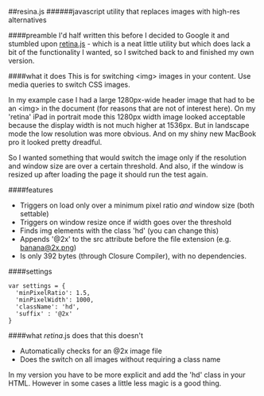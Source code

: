 ##resina.js
######javascript utility that replaces images with high-res alternatives


####preamble
I'd half written this before I decided to Google it and stumbled upon [retina.js](http://retinajs.com/) - which is a neat little utility but which does lack a bit of the functionality I wanted, so I switched back to and finished my own version.


####what it does
This is for switching \<img\> images in your content. Use media queries to switch CSS images. 

In my example case I had a large 1280px-wide header image that had to be an \<img\> in the document (for reasons that are not of interest here). On my 'retina' iPad in portrait mode this 1280px width image looked acceptable because the display width is not much higher at 1536px. But in landscape mode the low resolution was more obvious. And on my shiny new MacBook pro it looked pretty dreadful.

So I wanted something that would switch the image only if the resolution and window size are over a certain threshold. And also, if the window is resized up after loading the page it should run the test again.


####features
- Triggers on load only over a minimum pixel ratio *and* window size (both settable)
- Triggers on window resize once if width goes over the threshold
- Finds img elements with the class 'hd' (you can change this)
- Appends '@2x' to the src attribute before the file extension (e.g. banana@2x.png)
- Is only 392 bytes (through Closure Compiler), with no dependencies.

####settings

    var settings = {
      'minPixelRatio': 1.5,
      'minPixelWidth': 1000,
      'className': 'hd',
      'suffix' : '@2x'
    }
    
####what *retina*.js does that this doesn't
- Automatically checks for an @2x image file
- Does the switch on all images without requiring a class name

In my version you have to be more explicit and add the 'hd' class in your HTML. However in some cases a little less magic is a good thing.
